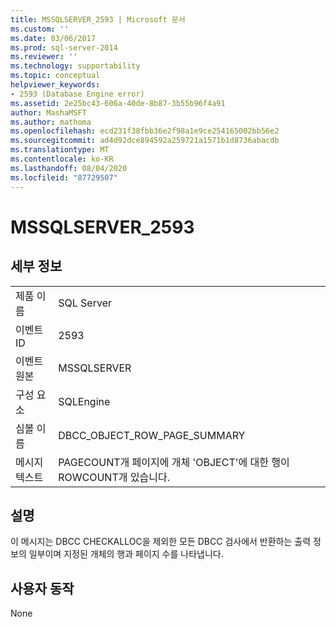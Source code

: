 ```yaml
---
title: MSSQLSERVER_2593 | Microsoft 문서
ms.custom: ''
ms.date: 03/06/2017
ms.prod: sql-server-2014
ms.reviewer: ''
ms.technology: supportability
ms.topic: conceptual
helpviewer_keywords:
- 2593 (Database Engine error)
ms.assetid: 2e25bc43-606a-40de-8b87-3b55b96f4a91
author: MashaMSFT
ms.author: mathoma
ms.openlocfilehash: ecd231f38fbb36e2f98a1e9ce254165002bb56e2
ms.sourcegitcommit: ad4d92dce894592a259721a1571b1d8736abacdb
ms.translationtype: MT
ms.contentlocale: ko-KR
ms.lasthandoff: 08/04/2020
ms.locfileid: "87729507"
---
```

# <a name="mssqlserver_2593"></a>MSSQLSERVER_2593
    
## <a name="details"></a>세부 정보  
  
|||  
|-|-|  
|제품 이름|SQL Server|  
|이벤트 ID|2593|  
|이벤트 원본|MSSQLSERVER|  
|구성 요소|SQLEngine|  
|심볼 이름|DBCC_OBJECT_ROW_PAGE_SUMMARY|  
|메시지 텍스트|PAGECOUNT개 페이지에 개체 'OBJECT'에 대한 행이 ROWCOUNT개 있습니다.|  
  
## <a name="explanation"></a>설명  
 이 메시지는 DBCC CHECKALLOC을 제외한 모든 DBCC 검사에서 반환하는 출력 정보의 일부이며 지정된 개체의 행과 페이지 수를 나타냅니다.  
  
## <a name="user-action"></a>사용자 동작  
 None  
  
  
